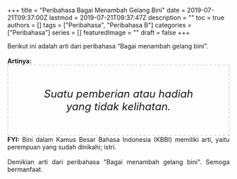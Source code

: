 +++
title = "Peribahasa Bagai Menambah Gelang Bini"
date = 2019-07-21T09:37:00Z
lastmod = 2019-07-21T09:37:47Z
description = ""
toc = true
authors = []
tags = ["Peribahasa", "Peribahasa B"]
categories = ["Peribahasa"]
series = []
featuredImage = ""
draft = false
+++

<div dir="ltr" style="text-align: left;" trbidi="on"><div style="text-align: justify;">Berikut ini adalah arti dari peribahasa “Bagai menambah gelang bini”.</div><br /><div style="text-align: justify;"><b>Artinya:</b></div><div style="border: 2px dashed #ddd; font-size: 24px; height: auto; margin: 0 auto; padding: 50px; text-align: center; width: auto;"><i>Suatu pemberian atau hadiah yang tidak kelihatan.</i></div><div style="text-align: justify;"><b>FYI:</b> Bini dalam Kamus Besar Bahasa Indonesia (KBBI) memiliki arti, yaitu perempuan yang sudah dinikahi; istri.<br /><br /></div><div style="text-align: justify;">Demikian arti dari peribahasa "Bagai menambah gelang bini". Semoga bermanfaat.</div></div>
